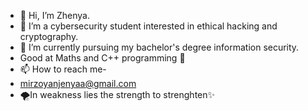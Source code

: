 - 👋 Hi, I’m Zhenya.
- 👀 I’m a cybersecurity student interested in ethical hacking and cryptography.
- 🌱 I’m currently pursuing my bachelor's degree information security.
- Good at Maths and C++ programming 👻
- 📫 How to reach me-
- mirzoyanjenyaa@gmail.com
-    🌪In weakness lies the strength
       to strenghten✨️

<!---
jennnia/jennnia is a ✨ special ✨ repository because its `README.md` (this file) appears on your GitHub profile.
You can click the Preview link to take a look at your changes.
--->
